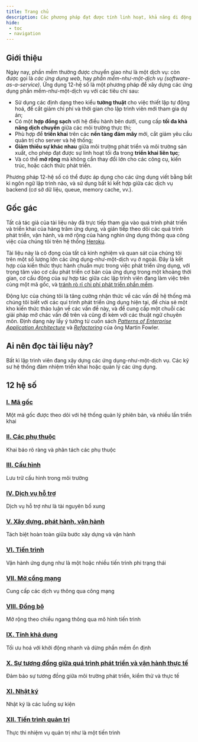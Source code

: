 ```yaml
---
title: Trang chủ
description: Các phương pháp đạt được tính linh hoạt, khả năng di động và khả năng mở rộng khi xây dựng các ứng dụng phần mềm dưới dạng dịch vụ (SaaS).
hide:
 - toc
 - navigation
---
```


## Giới thiệu

Ngày nay, phần mềm thường được chuyển giao như là một dịch vụ: còn được
gọi là *các ứng dụng web*, hay *phần mềm-như-một-dịch vụ (software-as-a-service)*.
Ứng dụng 12-hệ số là một phương pháp để xây dựng các ứng dụng phần mềm-như-một-dịch vụ với
các tiêu chí sau:

* Sử dụng các định dạng theo kiểu **tường thuật** cho việc thiết lập tự động hoá, để
cắt giảm chi phí và thời gian cho lập trình viên mới tham gia dự án;
* Có một **hợp đồng sạch** với hệ điều hành bên dưới, cung cấp **tối đa khả năng dịch chuyển** giữa các môi trường thực thi;
* Phù hợp để **triển khai** trên các **nền tảng đám mây** mới, cắt giảm yêu cầu quản trị
cho server và hệ thống;
* **Giảm thiểu sự khác nhau** giữa môi trường phát triển và môi trường sản xuất, cho phép đạt được sự linh hoạt tối đa
trong **triển khai liên tục**;
* Và có thể **mở rộng** mà không cần thay đổi lớn cho các công cụ, kiến trúc, hoặc cách thức
phát triển.

Phương pháp 12-hệ số có thể được áp dụng cho các ứng dụng viết bằng bất kì ngôn ngữ lập
trình nào, và sử dụng bất kì kết hợp giữa các dịch vụ backend (cơ sở dữ liệu, queue, memory cache, vv.).

## Gốc gác

Tất cả tác giả của tài liệu này đã trực tiếp tham gia vào quá trình phát triển và triển
khai của hàng trăm ứng dụng, và gián tiếp theo dõi các quá trình phát triển, vận hành,
và mở rộng của hàng nghìn ứng dụng thông qua công việc của chúng tôi trên hệ thống [Heroku](http://www.heroku.com/).

Tài liệu này là cô đọng của tất cả kinh nghiệm và quan sát của chúng tôi trên một số lượng
lớn các ứng dụng-như-một-dịch vụ ở ngoài. Đây là kết hợp của kiến thức thực hành chuẩn mực
trong việc phát triển ứng dụng, với trọng tâm vào cơ cấu phát triển cơ bản của ứng dụng trong
một khoảng thời gian, cơ cấu động của sự hợp tác giữa các lập trình viên đang làm việc trên
cùng một mã gốc, và [tránh rò rỉ chi phí phát triển phần mềm](http://blog.heroku.com/archives/2011/6/28/the_new_heroku_4_erosion_resistance_explicit_contracts/).

Động lực của chúng tôi là tăng cường nhận thức về các vấn đề hệ thống mà chúng tôi biết
với các qui trình phát triển ứng dụng hiện tại, để chia sẻ một kho kiến thức thảo luận
về các vấn đề này, và để cung cấp một chuỗi các giải pháp mở chác vấn đề trên và cũng đi kèm
với các thuật ngữ chuyên môn. Định dạng này lấy ý tưởng từ cuốn sách *[Patterns of Enterprise Application Architecture](http://books.google.com/books/about/Patterns_of_enterprise_application_archi.html?id=FyWZt5DdvFkC)* và *[Refactoring](http://books.google.com/books/about/Refactoring.html?id=1MsETFPD3I0C)* của ông Martin Fowler.

## Ai nên đọc tài liệu này?

Bất kì lập trình viên đang xây dựng các ứng dụng-như-một-dịch vụ. Các kỹ sư hệ
thống đảm nhiệm triển khai hoặc quản lý các ứng dụng.

## 12 hệ số

### [I. Mã gốc](./codebase.md)

Một mã gốc được theo dõi với hệ thống quản lý phiên bản, và nhiều lần triển khai

### [II. Các phụ thuộc](./dependencies.md)

Khai báo rõ ràng và phân tách các phụ thuộc

### [III. Cấu hình](./config.md)

Lưu trữ cấu hình trong môi trường

### [IV. Dịch vụ hỗ trợ](./backing-services.md)

Dịch vụ hỗ trợ như là tài nguyên bổ xung

### [V. Xây dựng, phát hành, vận hành](./build-release-run.md)

Tách biệt hoàn toàn giữa bước xây dựng và vận hành

### [VI. Tiến trình](./processes.md)

Vận hành ứng dụng như là một hoặc nhiều tiến trình phi trạng thái

### [VII. Mở cổng mạng](./port-binding.md)

Cung cấp các dịch vụ thông qua công mạng

### [VIII. Đồng bộ](./concurrency.md)

Mở rộng theo chiều ngang thông qua mô hình tiến trình

### [IX. Tính khả dụng](./disposability.md)

Tối ưu hoá với khởi động nhanh và dừng phần mềm ổn định

### [X. Sự tương đồng giữa quá trình phát triển và vận hành thực tế](./dev-prod-parity.md)

Đảm bảo sự tương đồng giữa môi trường phát triển, kiểm thử và thực tế

### [XI. Nhật ký](./logs.md)

Nhật ký là các luồng sự kiện

### [XII. Tiến trình quản trị](./admin-processes.md)

Thực thi nhiệm vụ quản trị như là một tiến trình
